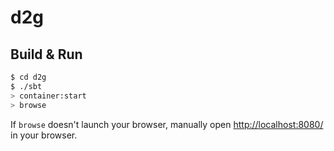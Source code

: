 # d2g #

## Build & Run ##

```sh
$ cd d2g
$ ./sbt
> container:start
> browse
```

If `browse` doesn't launch your browser, manually open [http://localhost:8080/](http://localhost:8080/) in your browser.
